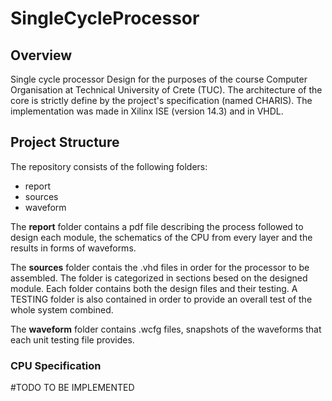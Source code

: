 # SingleCycleProcessor

## Overview
Single cycle processor Design for the purposes of the course Computer Organisation at Technical University of Crete (TUC). 
The architecture of the core is strictly define by the project's specification (named CHARIS). The implementation was made in Xilinx ISE (version 14.3) 
and in VHDL.

## Project Structure
The repository consists of the following folders:
  - report
  - sources
  - waveform

The **report** folder contains a pdf file describing the process followed to design each module, the schematics of the 
CPU from every layer and the results in forms of waveforms.

The **sources** folder contais the .vhd files in order for the processor to be assembled. The folder is categorized in 
sections besed on the designed module. Each folder contains both the design files and their testing. A TESTING folder is
also contained in order to provide an overall test of the whole system combined. 

The **waveform** folder contains .wcfg files, snapshots of the waveforms that each unit testing file provides.

### CPU Specification

  #TODO TO BE IMPLEMENTED
